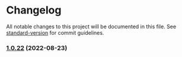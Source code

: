 # Changelog

All notable changes to this project will be documented in this file. See [standard-version](https://github.com/conventional-changelog/standard-version) for commit guidelines.

### [1.0.22](https://github.com/ismufang/v3-use/compare/v1.0.21...v1.0.22) (2022-08-23)
